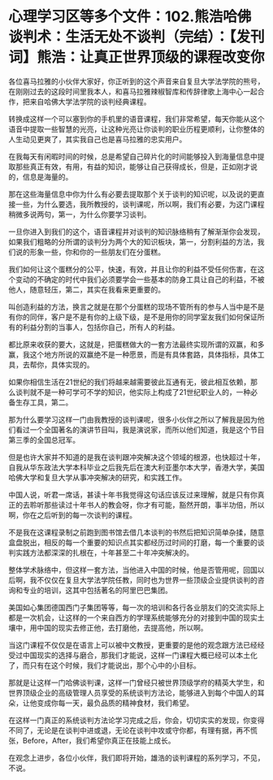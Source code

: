 # 心理学习区等多个文件：102.熊浩哈佛谈判术：生活无处不谈判（完结）：【发刊词】熊浩：让真正世界顶级的课程改变你

各位喜马拉雅的小伙伴大家好，你正听到的这个声音来自复旦大学法学院的熊号，在刚刚过去的这段时间里我本人，和喜马拉雅辣椒智库和传辞律歌上海中心一起合作，把来自哈佛大学法学院的谈判经典课程。

转换成这样一个可以塞到你的手机里的语音课程，我们非常希望，每天你能从这个语音中提取一些智慧的光亮，让这种光亮让你谈判的职业历程更顺利，让你整体的人生动见更爽了，其实我自己也是喜马拉雅的忠实用户。

在我每天有闲暇时间的时候，总是希望自己碎片化的时间能够投入到海量信息中提取那些真正有效，有用，有益的知识，能够让自己获得成长，但是，正如刚才说的，信息是海量的。

那在这些海量信息中你为什么有必要去提取那个关于谈判的知识呢，以及说的更直接一些，为什么要选，我所教授的，谈判课呢，所以啊，我们有必要，为这门课程稍微多说两句，第一，为什么你要学习谈判。

一旦你进入到我们的这个，语音课程并对谈判的知识脉络稍有了解渐渐你会发现，如果我们粗略的分所谓的谈判分为两个大的知识板块，第一，分割利益的方法，我们说的形象一些，你和你的一些朋友们在分蛋糕。

我们如何让这个蛋糕分的公平，快速，有效，并且让你的利益不受任何伤害，在这个变动的不确定的时代中我们必须要学会一些基本的防身工具让自己的利益，不被他人，随意轻压，第二，其实在我看来更重要的。

叫创造利益的方法，换言之就是在那个分蛋糕的现场不管所有的参与人当中是不是有你的同伴，客户是不是有你的上级下级，是不是用你的同学室友我们如何保证所有的利益分割的当事人，包括你自己，所有人的利益。

都比原来收获的要大，这就是，把蛋糕做大的一套方法最终实现所谓的双赢，和多赢，我这个地方所说的双赢绝不是一种愿景，而是有具体套路，具体指标，具体工具，去帮你，具体实现的。

如果你相信生活在21世纪的我们将越来越需要彼此互通有无，彼此相互依赖，那么谈判就不是一种可学可不学的知识，他实际上构成了21世纪职业人的，一种必备生存工具，第二。

那为什么要学习这样一门由我教授的谈判课呢，很多小伙伴之所以了解我是因为他们看过一个全国著名的演讲节目叫，我是演说家，而所以他们知道，我是这个节目第三季的全国总冠军。

但是也许大家并不知道的是我在谈判跟冲突解决这个领域的根源，也快超过十年，自我从华东政法大学本科毕业之后我先后在澳大利亚墨尔本大学，香港大学，美国哈佛大学和复旦大学从事冲突解决的研究，和实践工作。

中国人说，听君一席话，甚读十年书我觉得这句话应该反过来理解，就是只有你真正的去聆听那些读过十年书人的教会呀，你才有可能，豁然开朗，事半功倍，所以啊，你在之后听到的每一次谈判的课程。

不是我在这课程录制之前跑到图书馆去借几本谈判的书然后把知识简单杂揉，随意盒盘脱出，相反的每一个重要的知识点其实都经历过时间的打磨，每一个重要的谈判实践方法都深深的扎根在，十年甚至二十年冲突解决的。

整体学术脉络中，但这样一套方法，当他进入中国的时候，他是否管用呢，回国以后啊，我不仅仅在复旦大学法学院任教，同时也为世界一些顶级企业提供谈判的咨询和专业的培训，这其中包括著名的阿里巴巴集团。

美国如心集团德国西门子集团等等，每一次的培训和各行各业朋友们的交流实际上都是一次机会，让这样的一个来自西方的学理系统能够充分的对接到中国的现实土壤中，用中国的现实去修正他，去打磨他，去提高他，所以啊。

当这门课程不仅仅是在语言上可以被中文教授，更重要的是他的观念跟方法已经经受过中国现实的选择与磨合，那我们才能说，这样一门课程大概已经可以本土化了，而只有在这个时候，我们才能说出，那个心中的小目标。

那就是让这样一门哈佛谈判课，这样一门曾经只被世界顶级学府的精英大学生，和世界顶级企业的高级管理人员享受的系统谈判方法论，能够进入到每个中国人的耳朵，让他变成你每一天，最负品质的精神食材，我们希望。

在这样一门真正的系统谈判方法论学习完成之后，你会，切切实实的发现，你变得不同了，无论是在谈判中进或退，无论在谈判中攻或守你都，有理有据，再不慌张，Before，After，我们希望你真正在技能上成长。

在观念上进步，各位小伙伴，我们即将开始，雄浩的谈判课程的系列学习，不见，不说。